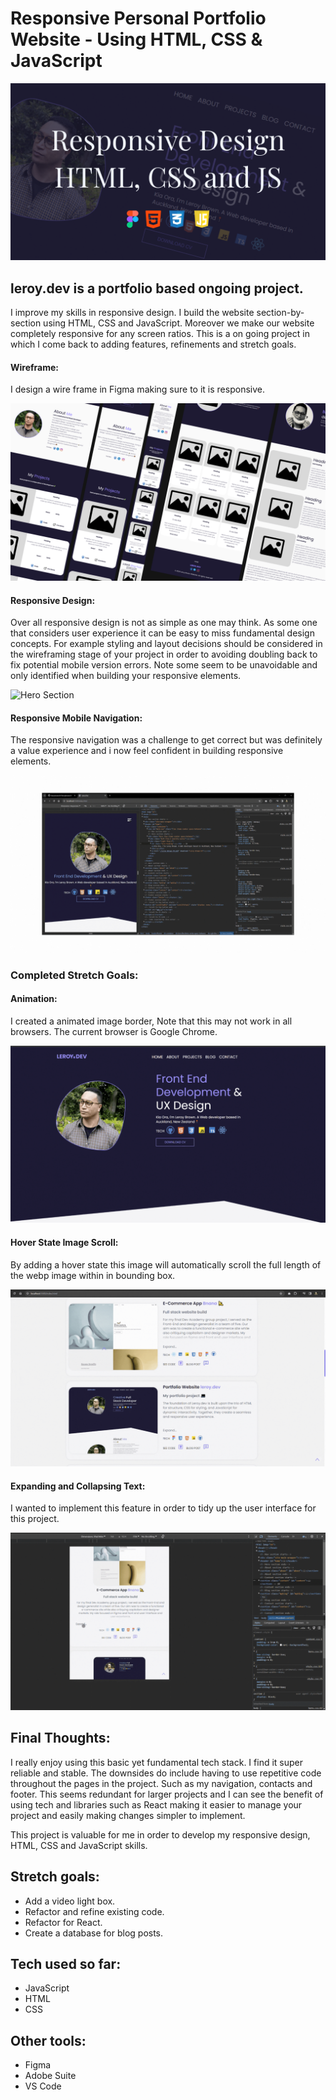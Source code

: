 # Responsive Personal Portfolio Website - Using HTML, CSS & JavaScript

![Cover Image](/images/cover-image.png)

## leroy.dev is a portfolio based ongoing project.

I improve my skills in responsive design. I build the website section-by-section using HTML, CSS and JavaScript. Moreover we make our website completely responsive for any screen ratios. This is a on going project in which I come back to adding features, refinements and stretch goals.

#### Wireframe: 
I design a wire frame in Figma making sure to it is responsive.

![Responsive Design](/images/responsive-design.png)

#### Responsive Design: 
Over all responsive design is not as simple as one may think. As some one that considers user experience it can be easy to miss fundamental design concepts. For example styling and layout decisions should be considered in the wireframing stage of your project in order to avoiding doubling back to fix potential mobile version errors. Note some seem to be unavoidable and only identified when building your responsive elements.

![Hero Section](/images/responsive.gif)

#### Responsive Mobile Navigation: 
The responsive navigation was a challenge to get correct but was definitely a value experience and i now feel confident in building responsive elements.

![Hero Section](/images/responsive-nav.gif)

### Completed Stretch Goals:

#### Animation: 
I created a animated image border, Note that this may not work in all browsers. The current browser is Google Chrome.

![Animation](/images/animation.gif)

#### Hover State Image Scroll:
By adding a hover state this image will automatically scroll the full length of the webp image within in bounding box.

![Image scroll](/images/responsive-image.gif)

#### Expanding and Collapsing Text:
I wanted to implement this feature in order to tidy up the user interface for this project.

![Animation](/images/responsive-text.gif)

## Final Thoughts:
I really enjoy using this basic yet fundamental tech stack. I find it super reliable and stable. The downsides do include having to use repetitive code throughout the pages in the project. Such as my navigation, contacts and footer. This seems redundant for larger projects and I can see the benefit of using tech and libraries such as React making it easier to manage your project and easily making changes simpler to implement.

This project is valuable for me in order to develop my responsive design, HTML, CSS and JavaScript skills.

## Stretch goals:

- Add a video light box.
- Refactor and refine existing code.
- Refactor for React.
- Create a database for blog posts.

## Tech used so far:

- JavaScript
- HTML
- CSS

## Other tools:

- Figma
- Adobe Suite
- VS Code


